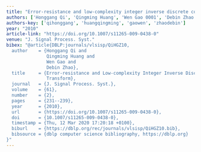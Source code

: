 ```yaml
---
title: "Error-resistance and low-complexity integer inverse discrete cosine transform"
authors: ['Honggang Qi', 'Qingming Huang', 'Wen Gao 0001', 'Debin Zhao']
authors-key: ['qihonggang', 'huangqingming', 'gaowen', 'zhaodebin']
year: "2010"
article-link: "https://doi.org/10.1007/s11265-009-0438-0"
venue: "J. Signal Process. Syst."
bibex: "@article{DBLP:journals/vlsisp/QiHGZ10,
  author    = {Honggang Qi and
               Qingming Huang and
               Wen Gao and
               Debin Zhao},
  title     = {Error-resistance and Low-complexity Integer Inverse Discrete Cosine
               Transform},
  journal   = {J. Signal Process. Syst.},
  volume    = {61},
  number    = {2},
  pages     = {231--239},
  year      = {2010},
  url       = {https://doi.org/10.1007/s11265-009-0438-0},
  doi       = {10.1007/s11265-009-0438-0},
  timestamp = {Thu, 12 Mar 2020 17:20:18 +0100},
  biburl    = {https://dblp.org/rec/journals/vlsisp/QiHGZ10.bib},
  bibsource = {dblp computer science bibliography, https://dblp.org}
}"
---
```

